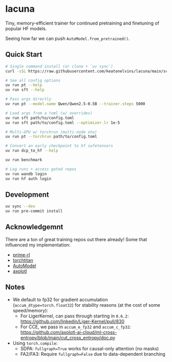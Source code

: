 # lacuna

Tiny, memory-efficient trainer for continued pretraining and finetuning of popular HF models.

Seeing how far we can push `AutoModel.from_pretrained()`.

## Quick Start

```bash
# Single command install (or clone + `uv sync`)
curl -sSL https://raw.githubusercontent.com/keatonelvins/lacuna/main/scripts/install.sh | bash

# See all config options
uv run pt --help
uv run sft --help

# Pass args directly
uv run pt --model.name Qwen/Qwen2.5-0.5B --trainer.steps 5000

# Load args from a toml (w/ overrides)
uv run sft path/to/config.toml
uv run sft path/to/config.toml --optimizer.lr 1e-5

# Multi-GPU w/ torchrun (multi-node otw)
uv run pt --torchrun path/to/config.toml

# Convert an early checkpoint to hf safetensors
uv run dcp_to_hf --help

uv run benchmark

# Log runs + access gated repos
uv run wandb login
uv run hf auth login
```

## Development

```bash
uv sync --dev
uv run pre-commit install
```

## Acknowledgemnt

There are a ton of great training repos out there already! Some that influenced my implementation:
- [prime-rl](https://github.com/PrimeIntellect-ai/prime-rl)
- [torchtitan](https://github.com/pytorch/torchtitan)
- [AutoModel](https://github.com/NVIDIA-NeMo/Automodel)
- [axolotl](https://github.com/axolotl-ai-cloud/axolotl)


## Notes

- We default to fp32 for gradient accumulation (`accum_dtype=torch.float32`) for stability reasons (at the cost of some speed/memory):
    - For LigerKernel, can pass through starting in `0.6.2`: https://github.com/linkedin/Liger-Kernel/pull/830
    - For CCE, we pass in `accum_e_fp32` and `accum_c_fp32`: https://github.com/axolotl-ai-cloud/ml-cross-entropy/blob/main/cut_cross_entropy/doc.py
- Using `torch.compile`:
    - SDPA: `fullgraph=True` works for causal-only attention (no masks)
    - FA2/FA3: Require `fullgraph=False` due to data-dependent branching
